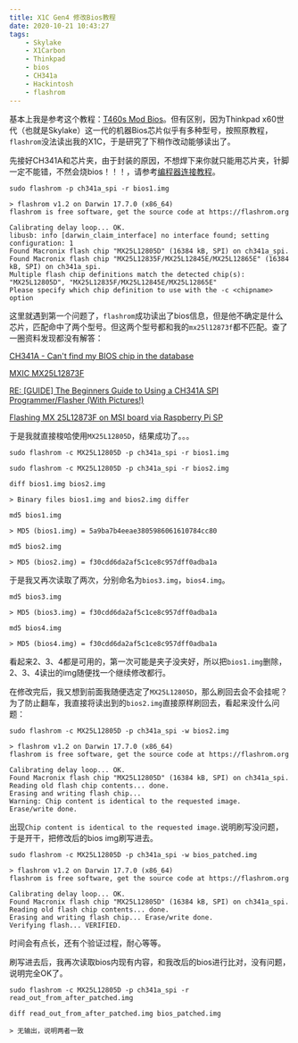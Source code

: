 ```yaml
---
title: X1C Gen4 修改Bios教程
date: 2020-10-21 10:43:27
tags:
    - Skylake
    - X1Carbon
    - Thinkpad
    - bios
    - CH341a
    - Hackintosh
    - flashrom
---
```


基本上我是参考这个教程：[T460s Mod Bios][1]。但有区别，因为Thinkpad x60世代（也就是Skylake）这一代的机器Bios芯片似乎有多种型号，按照原教程，`flashrom`没法读出我的X1C，于是研究了下稍作改动能够读出了。
<!-- more -->

先接好CH341A和芯片夹，由于封装的原因，不想焊下来你就只能用芯片夹，针脚一定不能错，不然会烧bios！！！，请参考[编程器连接教程][2]。

```` shell
sudo flashrom -p ch341a_spi -r bios1.img

> flashrom v1.2 on Darwin 17.7.0 (x86_64)
flashrom is free software, get the source code at https://flashrom.org

Calibrating delay loop... OK.
libusb: info [darwin_claim_interface] no interface found; setting configuration: 1
Found Macronix flash chip "MX25L12805D" (16384 kB, SPI) on ch341a_spi.
Found Macronix flash chip "MX25L12835F/MX25L12845E/MX25L12865E" (16384 kB, SPI) on ch341a_spi.
Multiple flash chip definitions match the detected chip(s): "MX25L12805D", "MX25L12835F/MX25L12845E/MX25L12865E"
Please specify which chip definition to use with the -c <chipname> option
````

这里就遇到第一个问题了，`flashrom`成功读出了bios信息，但是他不确定是什么芯片，匹配命中了两个型号。但这两个型号都和我的`mx25l12873f`都不匹配。查了一圈资料发现都没有解答：

[CH341A - Can't find my BIOS chip in the database][3]

[MXIC MX25L12873F][4]

[RE: [GUIDE] The Beginners Guide to Using a CH341A SPI Programmer/Flasher (With Pictures!)][5]

[Flashing MX 25L12873F on MSI board via Raspberry Pi SP][6]

于是我就直接梭哈使用`MX25L12805D`，结果成功了。。。


```` shell
sudo flashrom -c MX25L12805D -p ch341a_spi -r bios1.img
````

```` shell
sudo flashrom -c MX25L12805D -p ch341a_spi -r bios2.img
````

```` shell
diff bios1.img bios2.img

> Binary files bios1.img and bios2.img differ
````

```` shell
md5 bios1.img

> MD5 (bios1.img) = 5a9ba7b4eeae3805986061610784cc80
````

```` shell
md5 bios2.img

> MD5 (bios2.img) = f30cdd6da2af5c1ce8c957dff0adba1a
````

于是我又再次读取了两次，分别命名为`bios3.img`，`bios4.img`。

```` shell
md5 bios3.img

> MD5 (bios3.img) = f30cdd6da2af5c1ce8c957dff0adba1a

md5 bios4.img

> MD5 (bios4.img) = f30cdd6da2af5c1ce8c957dff0adba1a
````

看起来2、3、4都是可用的，第一次可能是夹子没夹好，所以把`bios1.img`删除，2、3、4读出的img随便找一个继续修改都行。

在修改完后，我又想到前面我随便选定了`MX25L12805D`，那么刷回去会不会挂呢？为了防止翻车，我直接将读出到的`bios2.img`直接原样刷回去，看起来没什么问题：

```` shell
sudo flashrom -c MX25L12805D -p ch341a_spi -w bios2.img

> flashrom v1.2 on Darwin 17.7.0 (x86_64)
flashrom is free software, get the source code at https://flashrom.org

Calibrating delay loop... OK.
Found Macronix flash chip "MX25L12805D" (16384 kB, SPI) on ch341a_spi.
Reading old flash chip contents... done.
Erasing and writing flash chip...
Warning: Chip content is identical to the requested image.
Erase/write done.
````

出现`Chip content is identical to the requested image.`说明刷写没问题，于是开干，把修改后的bios img刷写进去。

```` shell
sudo flashrom -c MX25L12805D -p ch341a_spi -w bios_patched.img

> flashrom v1.2 on Darwin 17.7.0 (x86_64)
flashrom is free software, get the source code at https://flashrom.org

Calibrating delay loop... OK.
Found Macronix flash chip "MX25L12805D" (16384 kB, SPI) on ch341a_spi.
Reading old flash chip contents... done.
Erasing and writing flash chip... Erase/write done.
Verifying flash... VERIFIED.
````

时间会有点长，还有个验证过程，耐心等等。

刷写进去后，我再次读取bios内现有内容，和我改后的bios进行比对，没有问题，说明完全OK了。

```` shell
sudo flashrom -c MX25L12805D -p ch341a_spi -r read_out_from_after_patched.img

diff read_out_from_after_patched.img bios_patched.img

> 无输出，说明两者一致
````


[1]: https://github.com/simprecicchiani/ThinkPad-T460s-macOS-OpenCore/blob/master/Guides/Bios-Mod.md

[2]: https://tieba.baidu.com/p/6103207732?red_tag=1520803492

[3]: https://forums.mydigitallife.net/threads/ch341a-cant-find-my-bios-chip-in-the-database.78727/?__cf_chl_jschl_tk__=92b255438e930c0646f84f8aa90281bc49cf0678-1603205374-0-AZzKxwsp-VDRSwKEPrUDg9A8iNT3t-0WOlisDNNQPYMeWmnOIR4Sb5UycKwKXZWNnm727B8A43ih0KYnsNtbJuol5VAcwd8TN7NipjD_aVImRX9xRha_Jlb3CR_KW0g6jG3YIefKd89Xo9PLkXN4PvGnGRL5C9SydKZ4psKKvhvJXCaPGUiAw5dZts-GBKqv-7zDlB2S0ohWyiPAU9u30VU6M5EsF5Gxezj88_PqNQDBre6m-T15HcpPitSHPXCYGemzz2sNmyexkLdprdfVxi7inzSZlPOyvzsCzlu7pr7xPmtchuj8Hrx480oTTlGOlIVEujLs8VC674J64zq0tdIKhj1uPQmmph822ufb5mUG

[4]: https://www.win-raid.com/t4464f16-MXIC-MX-L-F.html

[5]: https://www.win-raid.com/t4287f16-GUIDE-The-Beginners-Guide-to-Using-a-CH-A-SPI-Programmer-Flasher-With-Pictures-1.html

[6]: https://flashrom.flashrom.narkive.com/XggdBabr/flashing-mx-25l12873f-on-msi-board-via-raspberry-pi-spi

